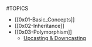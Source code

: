 #TOPICS
- [[0x01-Basic_Concepts]]
- [[0x02-Inheritance]]
- [[0x03-Polymorphism]]
	- [Upcasting & Downcasting](https://www.youtube.com/watch?v=HpuH7n9VOYk)